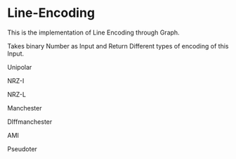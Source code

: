 # Line-Encoding

This is the implementation of Line Encoding through Graph.

Takes binary Number as Input and Return Different types of encoding of this Input.

Unipolar

NRZ-I

NRZ-L

Manchester

DIffmanchester

AMI

Pseudoter
